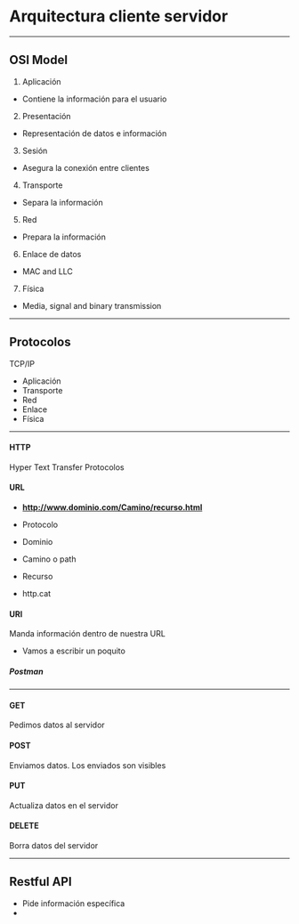 # Arquitectura cliente servidor

---

## OSI Model

1. Aplicación
 * Contiene la información para el usuario
2. Presentación
 * Representación de datos e información
3. Sesión
 * Asegura la conexión entre clientes
4. Transporte
 * Separa la información
5. Red
 * Prepara la información
6. Enlace de datos
 * MAC and LLC
7. Física
 * Media, signal and binary transmission

---

## Protocolos
TCP/IP

* Aplicación
* Transporte
* Red
* Enlace
* Física

---

#### HTTP
Hyper Text Transfer Protocolos

#### URL
* **http://www.dominio.com/Camino/recurso.html**
* Protocolo
* Dominio
* Camino o path
* Recurso

* http.cat

#### URI
Manda información dentro de nuestra URL

* Vamos a escribir un poquito

##### Postman

---

#### GET
Pedimos datos al servidor

#### POST
Enviamos datos. Los enviados son visibles

#### PUT
Actualiza datos en el servidor

#### DELETE
Borra datos del servidor

---

## Restful API
* Pide información específica
*
